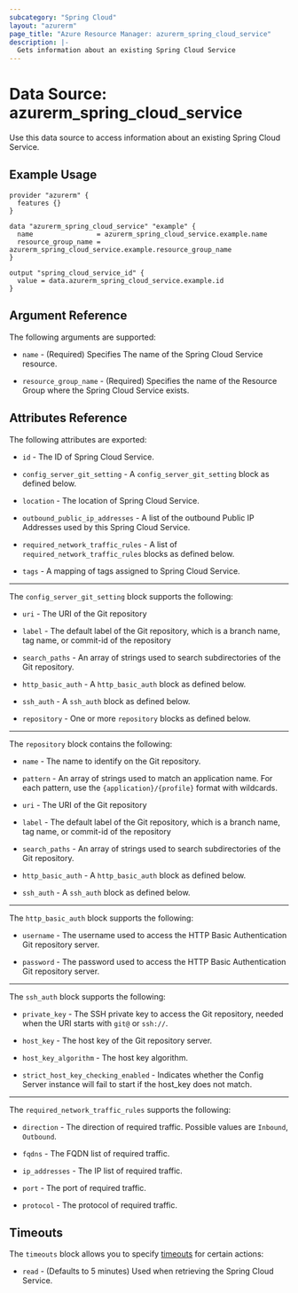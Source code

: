 ```yaml
---
subcategory: "Spring Cloud"
layout: "azurerm"
page_title: "Azure Resource Manager: azurerm_spring_cloud_service"
description: |-
  Gets information about an existing Spring Cloud Service
---
```


# Data Source: azurerm_spring_cloud_service

Use this data source to access information about an existing Spring Cloud Service.

## Example Usage

```hcl
provider "azurerm" {
  features {}
}

data "azurerm_spring_cloud_service" "example" {
  name                = azurerm_spring_cloud_service.example.name
  resource_group_name = azurerm_spring_cloud_service.example.resource_group_name
}

output "spring_cloud_service_id" {
  value = data.azurerm_spring_cloud_service.example.id
}
```

## Argument Reference

The following arguments are supported:

* `name` - (Required) Specifies The name of the Spring Cloud Service resource.

* `resource_group_name` - (Required) Specifies the name of the Resource Group where the Spring Cloud Service exists.

## Attributes Reference

The following attributes are exported:

* `id` - The ID of Spring Cloud Service.

* `config_server_git_setting` - A `config_server_git_setting` block as defined below.

* `location` - The location of Spring Cloud Service.

* `outbound_public_ip_addresses` - A list of the outbound Public IP Addresses used by this Spring Cloud Service.

* `required_network_traffic_rules` - A list of `required_network_traffic_rules` blocks as defined below.

* `tags` - A mapping of tags assigned to Spring Cloud Service.

---

The `config_server_git_setting` block supports the following:

* `uri` - The URI of the Git repository

* `label` - The default label of the Git repository, which is a branch name, tag name, or commit-id of the repository

* `search_paths` - An array of strings used to search subdirectories of the Git repository.

* `http_basic_auth` - A `http_basic_auth` block as defined below.

* `ssh_auth` - A `ssh_auth` block as defined below.

* `repository` - One or more `repository` blocks as defined below.

---

The `repository` block contains the following:

* `name` - The name to identify on the Git repository.

* `pattern` - An array of strings used to match an application name. For each pattern, use the `{application}/{profile}` format with wildcards.

* `uri` - The URI of the Git repository

* `label` - The default label of the Git repository, which is a branch name, tag name, or commit-id of the repository

* `search_paths` - An array of strings used to search subdirectories of the Git repository.

* `http_basic_auth` - A `http_basic_auth` block as defined below.

* `ssh_auth` - A `ssh_auth` block as defined below.

---

The `http_basic_auth` block supports the following:

* `username` - The username used to access the HTTP Basic Authentication Git repository server.

* `password` - The password used to access the HTTP Basic Authentication Git repository server.

---

The `ssh_auth` block supports the following:

* `private_key` - The SSH private key to access the Git repository, needed when the URI starts with `git@` or `ssh://`.

* `host_key` - The host key of the Git repository server.

* `host_key_algorithm` - The host key algorithm.

* `strict_host_key_checking_enabled` - Indicates whether the Config Server instance will fail to start if the host_key does not match.

---

The `required_network_traffic_rules` supports the following:

* `direction` - The direction of required traffic. Possible values are `Inbound`, `Outbound`.

* `fqdns` - The FQDN list of required traffic.

* `ip_addresses` - The IP list of required traffic.

* `port` - The port of required traffic.

* `protocol` - The protocol of required traffic.

## Timeouts

The `timeouts` block allows you to specify [timeouts](https://www.terraform.io/language/resources/syntax#operation-timeouts) for certain actions:

* `read` - (Defaults to 5 minutes) Used when retrieving the Spring Cloud Service.
